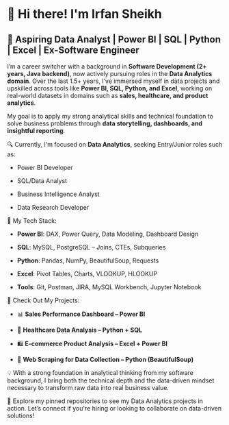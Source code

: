 # 👋 Hi there! I'm Irfan Sheikh
## 🎯 Aspiring Data Analyst | Power BI | SQL | Python | Excel | Ex-Software Engineer

I’m a career switcher with a background in **Software Development (2+ years, Java backend)**, now actively pursuing roles in the **Data Analytics domain**. Over the last 1.5+ years, I’ve immersed myself in data projects and upskilled across tools like **Power BI, SQL, Python, and Excel**, working on real-world datasets in domains such as **sales, healthcare, and product analytics**.

My goal is to apply my strong analytical skills and technical foundation to solve business problems through **data storytelling, dashboards, and insightful reporting**.

🔍 Currently, I'm focused on **Data Analytics**, seeking Entry/Junior roles such as:

- Power BI Developer

- SQL/Data Analyst

- Business Intelligence Analyst

- Data Research Developer

🔧 My Tech Stack:
- **Power BI**: DAX, Power Query, Data Modeling, Dashboard Design

- **SQL**: MySQL, PostgreSQL – Joins, CTEs, Subqueries

- **Python**: Pandas, NumPy, BeautifulSoup, Requests

- **Excel**: Pivot Tables, Charts, VLOOKUP, HLOOKUP

- **Tools**: Git, Postman, JIRA, MySQL Workbench, Jupyter Notebook

📌 Check Out My Projects:
- 📊 **Sales Performance Dashboard – Power BI**

- 🏥 **Healthcare Data Analysis – Python + SQL**

- 🛍️ **E-commerce Product Analysis – Excel + Power BI**

- 🔎 **Web Scraping for Data Collection – Python (BeautifulSoup)**

💡 With a strong foundation in analytical thinking from my software background, I bring both the technical depth and the data-driven mindset necessary to transform raw data into real business value.

📁 Explore my pinned repositories to see my Data Analytics projects in action. Let’s connect if you're hiring or looking to collaborate on data-driven solutions!
